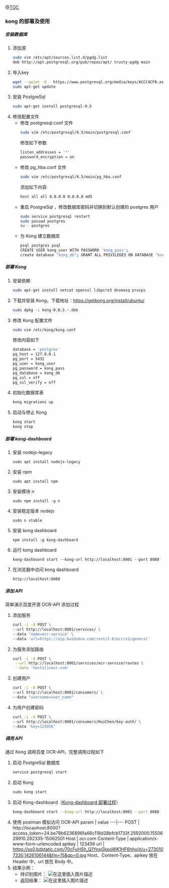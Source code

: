 @[TOC](Kong)
### kong 的部署及使用
#####  安装数据库
1. 添加源
	```bash
	sudo vim /etc/apt/sources.list.d/pgdg.list
	deb http://apt.postgresql.org/pub/repos/apt/ trusty-pgdg main
	```
2. 导入key
	```bash
	wget --quiet -O - https://www.postgresql.org/media/keys/ACCC4CF8.asc | sudo apt-key add -
	sudo apt-get update
	```
3. 安装 PostgreSql
	```bash
	sudo apt-get install postgresql-9.5
	```
4. 修改配置文件
	- 修改 postgresql.conf 文件
		```bash
		sudo vim /etc/postgresql/9.5/main/postgresql.conf 
		```
		修改如下参数
		```bash
		listen_addresses = '*'
		password_encryption = on
		```
	- 修改 pg_hba.conf 文件
		```bash
		sudo vim /etc/postgresql/9.5/main/pg_hba.conf
		```
		添加如下内容
		```bash
		host all all 0.0.0.0 0.0.0.0 md5
		```
	- 重启 PostgreSql ，修改数据库密码并切换到默认创建的 postgres 用户
		```bash
		sudo service postgresql restart
		sudo passwd postgres
		su - postgres
		```
	- 为 Kong 建立数据库
		```bash
		psql postgres psql 
		CREATE USER kong_user WITH PASSWORD 'kong_pass'; 
		create database "kong_db"; GRANT ALL PRIVILEGES ON DATABASE "kong_db" to kong_user;
		```

##### 部署 Kong
1. 安装依赖
	```bash
	sudo apt-get install netcat openssl libpcre3 dnsmasq procps
	```
2. 下载并安装 Kong，下载地址：https://getkong.org/install/ubuntu/ 
	```bash
	sudo dpkg -i kong-0.8.3.*.deb
	```
3. 修改 Kong 配置文件
	```bash
	sudo vim /etc/kong/kong.conf 
	```
	修改内容如下
	```bash
	database = 'postgres'
	pg_host = 127.0.0.1
	pg_port = 5432
	pg_user = kong_user
	pg_password = kong_pass
	pg_database = kong_db
	pg_ssl = off
	pg_ssl_verify = off
	```
4. 初始化数据库表
	```bash
	kong migrations up
	```
5. 启动与停止 Kong
	```bash
	kong start
	kong stop
	```
#####  部署 kong-dashboard
1. 安装 nodejs-legacy
    ```
    sudo apt install nodejs-legacy
    ```
2. 安装 npm
    ```
    sudo apt install npm
    ```
3. 安装模块 n
    ```
    sudo npm install -g n
    ```
4. 安装稳定版本 nodejs
    ```
    sudo n stable
    ```
5. 安装 kong dashboard
    ```
    npm install -g kong-dashboard
    ```
6. 运行 kong dashboard
    ```
    kong-dashboard start --kong-url http://localhost:8001 --port 8088
    ```
7. 在浏览器中访问 kong dashboard
    ```
    http://localhost:8088
    ```

#####  添加 API
简单演示百度开源 OCR-API 添加过程
1. 添加服务
	```bash
	curl -i -X POST \
  	--url http://localhost:8001/services/ \
  	--data 'name=ocr-service' \
  	--data 'url=https://aip.baidubce.com/rest/2.0/ocr/v1/general'
	```
2. 为服务添加路由
	```bash
	curl -i -X POST \
 	 --url http://localhost:8001/services/ocr-service/routes \
 	 --data 'hosts[]=ocr.com'
	```
3. 创建用户
	```bash
	curl -i -X POST \
 	--url http://localhost:8001/consumers/ \
  	--data "username=user_name"
	```
4. 为用户创建密码
	```bash
	curl -i -X POST \
  	--url http://localhost:8001/consumers/HuiChen/key-auth/ \
  	--data 'key=123456'
	```
##### 调用 API
通过 Kong 调用百度 OCR-API，完整调用过程如下
1. 启动 PostgreSql 数据库
	```bash
	service postgresql start
	```
2. 启动 Kong
	```bash
	sudo kong start
	```
3. 启动 Kong-dashboard（[Kong-dashboard 部署过程](https://blog.csdn.net/weixin_43377750/article/details/88020268)）
	```bash
	kong-dashboard start --kong-url http://localhost:8001 --port 8088
	```
4. 使用 postman 模拟访问 OCR-API
	  param  |   value
	---|---
	  POST  |  http://locaohost:8000?access_token=24.be78b6236896fa66c118d28bfcb1733f.2592000.1550629910.282335-15062501
	  Host  |  ocr.com
	  Content-Type     |  application/x-www-form-urlencoded
	  apikey  |  123456
	  url  |  https://ss0.bdstatic.com/70cFuHSh_Q1YnxGkpoWK1HF6hhy/it/u=2730107330,1426106144&fm=15&gp=0.jpg
	  Host、Content-Type、apikey 放在 Header 中，url 放在 Body 中。
6. 结果示例：
	- 待识别图片：
	![在这里插入图片描述](https://img-blog.csdnimg.cn/2019021821045619.PNG)
	- 返回结果：
	![在这里插入图片描述](https://img-blog.csdnimg.cn/20190218210255806.PNG)